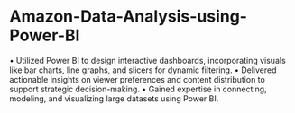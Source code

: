 # Amazon-Data-Analysis-using-Power-BI
• Utilized Power BI to design interactive dashboards, incorporating visuals like bar charts, line graphs, and
  slicers for dynamic filtering.
• Delivered actionable insights on viewer preferences and content distribution to support strategic
  decision-making.
• Gained expertise in connecting, modeling, and visualizing large datasets using Power BI.
